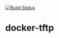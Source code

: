 [![Build Status](https://travis-ci.org/ckaserer/docker-tftp-hpa.svg?branch=master)](https://travis-ci.org/ckaserer/docker-tftp-hpa)

# docker-tftp